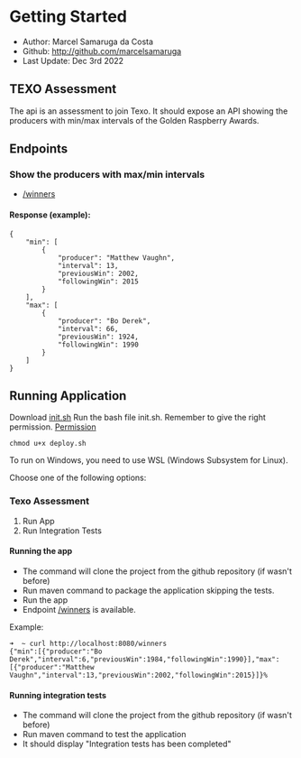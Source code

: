 # Getting Started
* Author: Marcel Samaruga da Costa
* Github: http://github.com/marcelsamaruga
* Last Update: Dec 3rd 2022

## TEXO Assessment
The api is an assessment to join Texo.
It should expose an API showing the producers with min/max intervals of the Golden Raspberry Awards.


## Endpoints
### Show the producers with max/min intervals 
* [/winners](http://localhost:8080/winners)
#### Response (example):
````
{
    "min": [
        {
            "producer": "Matthew Vaughn",
            "interval": 13,
            "previousWin": 2002,
            "followingWin": 2015
        }
    ],
    "max": [
        {
            "producer": "Bo Derek",
            "interval": 66,
            "previousWin": 1924,
            "followingWin": 1990
        }
    ]
}
````

## Running Application
Download [init.sh](https://github.com/marcelsamaruga/texo-assessment/blob/main/init.sh)
Run the bash file init.sh.
Remember to give the right permission. [Permission](https://www.andrewcbancroft.com/blog/musings/make-bash-script-executable/)

` chmod u+x deploy.sh `

To run on Windows, you need to use WSL (Windows Subsystem for Linux).

Choose one of the following options:
### Texo Assessment ####
1) Run App
2) Run Integration Tests

#### Running the app
* The command will clone the project from the github repository (if wasn't before)
* Run maven command to package the application skipping the tests.
* Run the app
* Endpoint [/winners](http://localhost:8080/winners) is available.

Example:

```
➜  ~ curl http://localhost:8080/winners
{"min":[{"producer":"Bo Derek","interval":6,"previousWin":1984,"followingWin":1990}],"max":[{"producer":"Matthew Vaughn","interval":13,"previousWin":2002,"followingWin":2015}]}%
```

#### Running integration tests
* The command will clone the project from the github repository (if wasn't before)
* Run maven command to test the application
* It should display "Integration tests has been completed"

